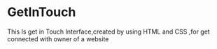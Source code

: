 # GetInTouch
This Is get in Touch Interface,created by using HTML and CSS ,for get connected with owner of a website
